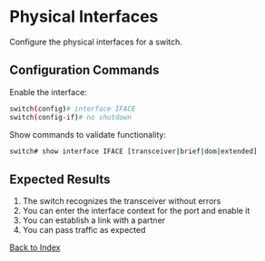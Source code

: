 # Physical Interfaces 

Configure the physical interfaces for a switch.

## Configuration Commands

Enable the interface: 

```bash
switch(config)# interface IFACE
switch(config-if)# no shutdown
```

Show commands to validate functionality:  

```bash
switch# show interface IFACE [transceiver|brief|dom|extended]
```

## Expected Results 

1. The switch recognizes the transceiver without errors
2. You can enter the interface context for the port and enable it
3. You can establish a link with a partner
4. You can pass traffic as expected 

[Back to Index](../index.md)